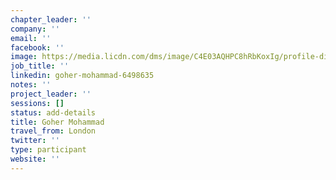 ```yaml
---
chapter_leader: ''
company: ''
email: ''
facebook: ''
image: https://media.licdn.com/dms/image/C4E03AQHPC8hRbKoxIg/profile-displayphoto-shrink_800_800/0?e=1562803200&v=beta&t=8mg239O79dIiIubqfw4UZZP5SOA32GMZ8XILKMmDKv8
job_title: ''
linkedin: goher-mohammad-6498635
notes: ''
project_leader: ''
sessions: []
status: add-details
title: Goher Mohammad
travel_from: London
twitter: ''
type: participant
website: ''
---
```


<!-- put more details about participant here -->